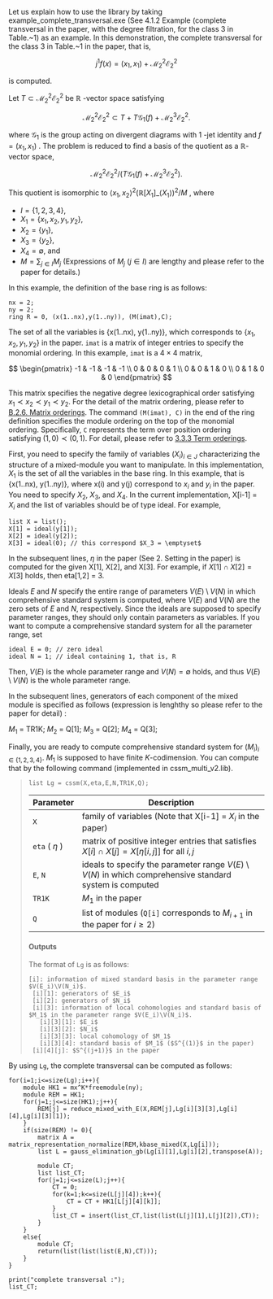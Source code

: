 Let us explain how to use the library by taking example_complete_transversal.exe (See 4.1.2 Example (complete transversal in the paper, with the degree filtration, for the class 3 in Table.~1) as an example. In this demonstration, the complete transversal for the class 3 in Table.~1 in the paper, that is, 

$$ j^1 f \left( x \right) = \left( x_1, x_1 \right) + \mathcal{M}_2^2 \mathcal{E}_2^2$$

is computed.

Let $T \subset \mathcal{M}_2^2 \mathcal{E}_2^2$ be $\mathbb{R}$ -vector space satisfying 

$$\mathcal{M}_2^2 \mathcal{E}_2^2 \subset T + T \mathcal{G}_1 \left( f \right) + \mathcal{M}_2^3 \mathcal{E}_2^2.$$

where $\mathcal{G}_1$ is the group acting on divergent diagrams with $1$ -jet identity and $f = \left( x_1, x_1 \right)$ . The problem is reduced to find a basis of the quotient as a $\mathbb{R}$-vector space,

$$\mathcal{M}_2^2 \mathcal{E}_2^2 / \left( T \mathcal{G}_1 \left( f \right) + \mathcal{M}_2^3 \mathcal{E}_2^2 \right).$$

This quotient is isomorphic to $\langle x_1, x_2 \rangle^2 \left( \mathbb{R} \left[ X_1 \right] \_{\langle X_1 \rangle} \right)^2 / M$ , where 
- $I = \lbrace 1, 2, 3, 4 \rbrace$,
- $X_1 = \lbrace x_1, x_2, y_1, y_2 \rbrace$,
- $X_2 = \lbrace y_1 \rbrace$,
- $X_3 = \lbrace y_2 \rbrace$,
- $X_4 = \emptyset$,
and
- $M = \sum_{j \in I} M_j$ (Expressions of $M_j \ \left( j \in I \right)$ are lengthy and please refer to the paper for details.)

In this example, the definition of the base ring is as follows: 

```Singular
nx = 2;
ny = 2;
ring R = 0, (x(1..nx),y(1..ny)), (M(imat),C);
```

The set of all the variables is {x(1..nx), y(1..ny)}, which corresponds to $\lbrace x_1, x_2, y_1, y_2 \rbrace$ in the paper. `imat` is a matrix of integer entries to specify the monomial ordering. In this example, `imat` is a $4 \times 4$ matrix,

$$
\begin{pmatrix}
-1 & -1 & -1 & -1 \\
0 & 0 & 0 & 1 \\
0 & 0 & 1 & 0 \\
0 & 1 & 0 & 0
\end{pmatrix}
$$

This matrix specifies the negative degree lexicographical order satisfying $x_1 \prec x_2 \prec y_1 \prec y_2$. For the detail of the matrix ordering, please refer to [B.2.6. Matrix orderings](https://www.singular.uni-kl.de/Manual/4-0-3/sing_896.htm). The command `(M(imat), C)` in the end of the ring definition specifies the module ordering on the top of the monomial ordering. Specifically, `C` represents the term over position ordering satisfying $\left( 1, 0 \right) \prec \left( 0, 1 \right)$. For detail, please refer to [3.3.3 Term orderings](https://www.singular.uni-kl.de/Manual/4-0-3/sing_31.htm).

First, you need to specify the family of variables $(X_i)_{i \in J}$ characterizing the structure of a mixed-module you want to manipulate. In this implementation, $X_1$ is the set of all the variables in the base ring. In this example, that is {x(1..nx), y(1..ny)}, where x(i) and y(j) correspond to $x_i$ and $y_i$ in the paper. You need to specify $X_2$, $X_3$, and $X_4$. In the current implementation, X[i-1] = $X_i$ and the list of variables should be of type ideal. For example, 

```Singular
list X = list();
X[1] = ideal(y[1]);
X[2] = ideal(y[2]);
X[3] = ideal(0); // this correspond $X_3 = \emptyset$
```

In the subsequent lines, $\eta$ in the paper (See 2. Setting in the paper) is computed for the given X[1], X[2], and X[3]. For example, if $X[1] \cap X[2] = X[3]$ holds, then eta[1,2] = 3.

Ideals $E$ and $N$ specify the entire range of parameters $V(E) \setminus V(N)$ in which comprehensive standard system is computed, where $V \left( E \right)$ and $V \left( N \right)$ are the zero sets of $E$ and $N$, respectively. Since the ideals are supposed to specify parameter ranges, they should only contain parameters as variables. If you want to compute a comprehensive standard system for all the parameter range, set 

```Singular
ideal E = 0; // zero ideal
ideal N = 1; // ideal containing 1, that is, R
```

Then, $V(E)$ is the whole parameter range and $V(N) = \emptyset$ holds, and thus $V(E) \setminus V(N)$ is the whole parameter range. 

In the subsequent lines, generators of each component of the mixed module is specified as follows (expression is lenghthy so please refer to the paper for detail) :

$M_1$ = TR1K;
$M_2$ = Q[1];
$M_3$ = Q[2];
$M_4$ = Q[3];

Finally, you are ready to compute comprehensive standard system for $(M_i)_{i \in \{ 1,2,3,4 \}}$. $M_1$ is supposed to have finite $K$-codimension. You can compute that by the following command (implemented in cssm_multi_v2.lib).

> ```Singular
> list Lg = cssm(X,eta,E,N,TR1K,Q);
> ```
> | Parameter | Description |
> | --------- | ----------- |
> | `X` | family of variables (Note that X[i-1] = $X_i$ in the paper) |
> | `eta` ( $\eta$ ) | matrix of positive integer entries that satisfies $X[i] \cap X[j] = X[\eta[i,j]]$ for all $i, j$ |
> | `E`, `N` | ideals to specify the parameter range $V \left( E \right) \setminus V \left( N \right)$ in which comprehensive standard system is computed |
> | `TR1K` | $M_1$ in the paper |
> | `Q` | list of modules (`Q[i]` corresponds to $M_{i+1}$ in the paper for $i \ge 2$) |
> #### Outputs
> The format of `Lg` is as follows:
> ```Singular
> [i]: information of mixed standard basis in the parameter range $V(E_i)\V(N_i)$.
>  [i][1]: generators of $E_i$
>  [i][2]: generators of $N_i$
>  [i][3]: information of local cohomologies and standard basis of $M_1$ in the parameter range $V(E_i)\V(N_i)$.
>    [i][3][1]: $E_i$
>    [i][3][2]: $N_i$
>    [i][3][3]: local cohomology of $M_1$
>    [i][3][4]: standard basis of $M_1$ ($S^{(1)}$ in the paper)
>  [i][4][j]: $S^{(j+1)}$ in the paper
> ```

By using `Lg`, the complete transversal can be computed as follows:
```Singular
for(i=1;i<=size(Lg);i++){
	module HK1 = mx^K*freemodule(ny);
	module REM = HK1;
	for(j=1;j<=size(HK1);j++){
		REM[j] = reduce_mixed_with_E(X,REM[j],Lg[i][3][3],Lg[i][4],Lg[i][3][1]);	
	}
	if(size(REM) != 0){
		matrix A = matrix_representation_normalize(REM,kbase_mixed(X,Lg[i]));
		list L = gauss_elimination_gb(Lg[i][1],Lg[i][2],transpose(A));

		module CT;
		list list_CT;
		for(j=1;j<=size(L);j++){
			CT = 0;
			for(k=1;k<=size(L[j][4]);k++){
				CT = CT + HK1[L[j][4][k]];
			}
			list_CT = insert(list_CT,list(list(L[j][1],L[j][2]),CT));
		}
	}
	else{
		module CT;
		return(list(list(list(E,N),CT)));
	}
}

print("complete transversal :");
list_CT;
```
